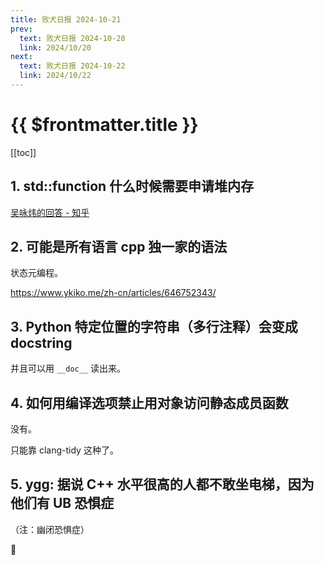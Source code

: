 ```yaml
---
title: 败犬日报 2024-10-21
prev:
  text: 败犬日报 2024-10-20
  link: 2024/10/20
next:
  text: 败犬日报 2024-10-22
  link: 2024/10/22
---
```


# {{ $frontmatter.title }}

[[toc]]

## 1. std::function 什么时候需要申请堆内存

[吴咏炜的回答 - 知乎](https://www.zhihu.com/question/1355501449/answer/9731470980)

## 2. 可能是所有语言 cpp 独一家的语法

状态元编程。

<https://www.ykiko.me/zh-cn/articles/646752343/>

## 3. Python 特定位置的字符串（多行注释）会变成 docstring

并且可以用 `__doc__` 读出来。

## 4. 如何用编译选项禁止用对象访问静态成员函数

没有。

只能靠 clang-tidy 这种了。

## 5. ygg: 据说 C++ 水平很高的人都不敢坐电梯，因为他们有 UB 恐惧症

（注：幽闭恐惧症）

:cold_face:
